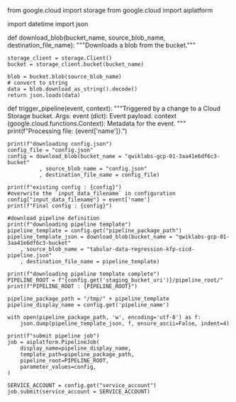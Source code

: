 from google.cloud import storage
from google.cloud import aiplatform

import datetime
import json

def download_blob(bucket_name, source_blob_name, destination_file_name):
    """Downloads a blob from the bucket."""

    storage_client = storage.Client()
    bucket = storage_client.bucket(bucket_name)

    blob = bucket.blob(source_blob_name)
    # convert to string
    data = blob.download_as_string().decode()
    return json.loads(data)

def trigger_pipeline(event, context):
    """Triggered by a change to a Cloud Storage bucket.
    Args:
         event (dict): Event payload.
         context (google.cloud.functions.Context): Metadata for the event.
    """
    print(f"Processing file: {event['name']}.")
    
    print(f"downloading config.json")
    config_file = "config.json"
    config = download_blob(bucket_name = "qwiklabs-gcp-01-3aa41e6df6c3-bucket"
              , source_blob_name = "config.json"
              , destination_file_name = config_file)
    
    print(f"existing config : {config}")
    #overwrite the `input_data_filename` in configuration
    config["input_data_filename"] = event['name']
    print(f"Final config : {config}")
    
    #download pipeline definition
    print(f"downloading pipeline template")
    pipeline_template = config.get("pipeline_package_path")
    pipeline_template_json = download_blob(bucket_name = "qwiklabs-gcp-01-3aa41e6df6c3-bucket"
        , source_blob_name = "tabular-data-regression-kfp-cicd-pipeline.json"
        , destination_file_name = pipeline_template)
    
    print(f"downloading pipeline template complete")
    PIPELINE_ROOT = f"{config.get('staging_bucket_uri')}/pipeline_root/"
    print(f"PIPELINE_ROOT : {PIPELINE_ROOT}")
    
    pipeline_package_path = "/tmp/" + pipeline_template
    pipeline_display_name = config.get('pipeline_name')

    with open(pipeline_package_path, 'w', encoding='utf-8') as f:
        json.dump(pipeline_template_json, f, ensure_ascii=False, indent=4)
    
    print(f"submit pipeline job")
    job = aiplatform.PipelineJob(
        display_name=pipeline_display_name,
        template_path=pipeline_package_path,
        pipeline_root=PIPELINE_ROOT,
        parameter_values=config,
    )
    
    SERVICE_ACCOUNT = config.get("service_account")
    job.submit(service_account = SERVICE_ACCOUNT)

